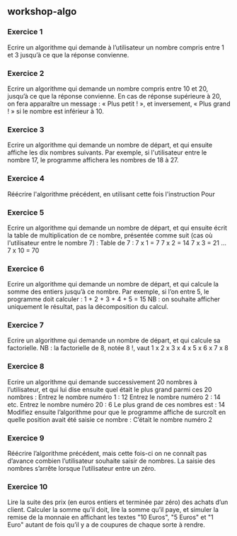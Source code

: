 ## workshop-algo

### Exercice 1

Ecrire un algorithme qui demande à l’utilisateur un nombre compris entre 1 et 3 jusqu’à ce
que la réponse convienne.

### Exercice 2

Ecrire un algorithme qui demande un nombre compris entre 10 et 20, jusqu’à ce que la
réponse convienne. En cas de réponse supérieure à 20, on fera apparaître un message : « Plus
petit ! », et inversement, « Plus grand ! » si le nombre est inférieur à 10.

### Exercice 3

Ecrire un algorithme qui demande un nombre de départ, et qui ensuite affiche les dix nombres
suivants. Par exemple, si l'utilisateur entre le nombre 17, le programme affichera les nombres
de 18 à 27.

### Exercice 4

Réécrire l'algorithme précédent, en utilisant cette fois l'instruction Pour

### Exercice 5

Ecrire un algorithme qui demande un nombre de départ, et qui ensuite écrit la table de
multiplication de ce nombre, présentée comme suit (cas où l'utilisateur entre le nombre 7) :
Table de 7 :
7 x 1 = 7
7 x 2 = 14
7 x 3 = 21
…
7 x 10 = 70

### Exercice 6
Ecrire un algorithme qui demande un nombre de départ, et qui calcule la somme des entiers
jusqu’à ce nombre. Par exemple, si l’on entre 5, le programme doit calculer :
1 + 2 + 3 + 4 + 5 = 15
NB : on souhaite afficher uniquement le résultat, pas la décomposition du calcul.

### Exercice 7

Ecrire un algorithme qui demande un nombre de départ, et qui calcule sa factorielle.
NB : la factorielle de 8, notée 8 !, vaut
1 x 2 x 3 x 4 x 5 x 6 x 7 x 8

### Exercice 8

Ecrire un algorithme qui demande successivement 20 nombres à l’utilisateur, et qui lui dise
ensuite quel était le plus grand parmi ces 20 nombres :
Entrez le nombre numéro 1 : 12
Entrez le nombre numéro 2 : 14
etc.
Entrez le nombre numéro 20 : 6
Le plus grand de ces nombres est : 14
Modifiez ensuite l’algorithme pour que le programme affiche de surcroît en quelle position
avait été saisie ce nombre :
C’était le nombre numéro 2


### Exercice 9

Réécrire l’algorithme précédent, mais cette fois-ci on ne connaît pas d’avance combien
l’utilisateur souhaite saisir de nombres. La saisie des nombres s’arrête lorsque l’utilisateur
entre un zéro.

### Exercice 10
Lire la suite des prix (en euros entiers et terminée par zéro) des achats d’un client. Calculer la
somme qu’il doit, lire la somme qu’il paye, et simuler la remise de la monnaie en affichant les
textes "10 Euros", "5 Euros" et "1 Euro" autant de fois qu’il y a de coupures de chaque sorte à
rendre.
